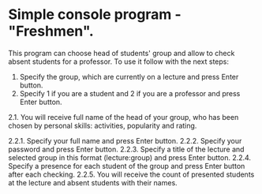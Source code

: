 # Simple console program - "Freshmen".

This program can choose head of students' group and allow to check absent students for a professor.
To use it follow with the next steps:

1. Specify the group, which are currently on a lecture and press Enter button.
2. Specify 1 if you are a student and 2 if you are a professor and press Enter button.

2.1. You will receive full name of the head of your group, who has been chosen by personal skills: activities, popularity and rating.

2.2.1. Specify your full name and press Enter button.
2.2.2. Specify your password and press Enter button.
2.2.3. Specify a title of the lecture and selected group in this format (lecture:group) and press Enter button.
2.2.4. Specify a presence for each student of the group and press Enter button after each checking.
2.2.5. You will receive the count of presented students at the lecture and absent students with their names.
